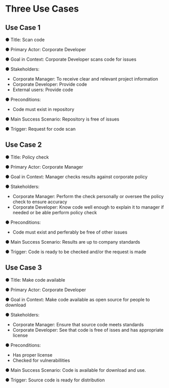 # Three Use Cases

## Use Case 1
  
●	Title: Scan code
  
●	Primary Actor: Corporate Developer
  
●	Goal in Context: Corporate Developer scans code for issues
  
●	Stakeholders:
  - Corporate Manager: To receive clear and relevant project information
  - Corporate Developer: Provide code
  - External users: Provide code

●	Preconditions:
  - Code must exist in repository

●	Main Success Scenario: Repository is free of issues
  
●	Trigger: Request for code scan
  

  
## Use Case 2
  
●	Title: Policy check
  
●	Primary Actor: Corporate Manager
  
●	Goal in Context:  Manager checks results against corporate policy
  
●	Stakeholders:
  - Corporate Manager: Perform the check personally or oversee the policy check to ensure accuracy
  - Corporate Developer: Know code well enough to explain it to manager if needed or be able perform policy check

●	Preconditions:
  - Code must exist and perferably be free of other issues

●	Main Success Scenario: Results are up to company standards
  
●	Trigger: Code is ready to be checked and/or the request is made


  
## Use Case 3
  
●	Title: Make code available
  
●	Primary Actor: Corporate Developer
  
●	Goal in Context: Make code available as open source for people to download
  
●	Stakeholders:
  - Corporate Manager: Ensure that source code meets standards
  - Corporate Developer: See that code is free of isses and has appropriate license
  
●	Preconditions:
  - Has proper license
  - Checked for vulnerabillities
  
●	Main Success Scenario: Code is available for download and use. 
  
●	Trigger: Source code is ready for distribution
